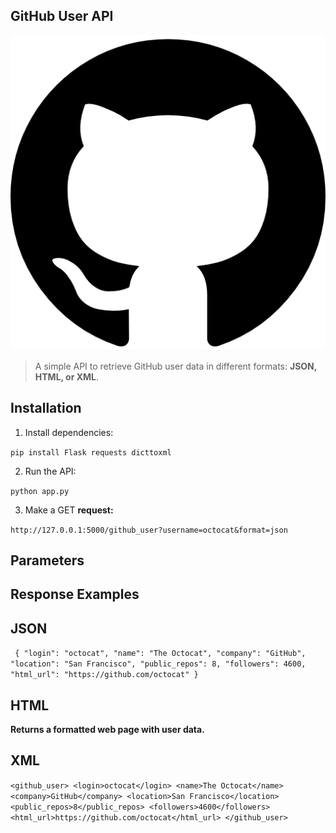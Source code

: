 ## GitHub User API
![](logotipo-do-github.png)
> A simple API to retrieve GitHub user data in different formats: **JSON, HTML, or XML**.

## Installation

1. Install dependencies:

```pip install Flask requests dicttoxml```

2. Run the API:

`python app.py`

3. Make a GET **request:**

`http://127.0.0.1:5000/github_user?username=octocat&format=json`

## Parameters

## Response Examples

## JSON
``
{
  "login": "octocat",
  "name": "The Octocat",
  "company": "GitHub",
  "location": "San Francisco",
  "public_repos": 8,
  "followers": 4600,
  "html_url": "https://github.com/octocat"
}``

## HTML

**Returns a formatted web page with user data.**

## XML
``
<github_user>
  <login>octocat</login>
  <name>The Octocat</name>
  <company>GitHub</company>
  <location>San Francisco</location>
  <public_repos>8</public_repos>
  <followers>4600</followers>
  <html_url>https://github.com/octocat</html_url>
</github_user>
``
## 

